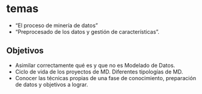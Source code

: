 
# temas

* “El proceso de minería de datos” 
* “Preprocesado de los datos y gestión de características”.

## Objetivos

* Asimilar correctamente qué es y que no es Modelado de Datos. 
* Ciclo de vida de los proyectos de MD. Diferentes tipologías de MD. 
* Conocer las técnicas propias de una fase de conocimiento, preparación de datos y objetivos a lograr.